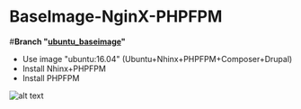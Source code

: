 # BaseImage-NginX-PHPFPM
#**Branch "[ubuntu_baseimage](https://github.com/ros-kamach/BaseImage-NginX-PHPFPM/tree/ubuntu_baseimage)"**
   - Use image "ubuntu:16.04" (Ubuntu+Nhinx+PHPFPM+Composer+Drupal)
   - Install Nhinx+PHPFPM
   - Install  PHPFPM

![alt text](https://i.ytimg.com/vi/vBnLc9PP_-I/maxresdefault.jpg)

